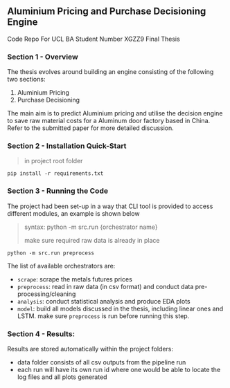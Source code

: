## Aluminium Pricing and Purchase Decisioning Engine

Code Repo For UCL BA Student Number XGZZ9 Final Thesis

### Section 1 - Overview

The thesis evolves around building an engine consisting of the following two sections:

1. Aluminium Pricing
2. Purchase Decisioning

The main aim is to predict Aluminium pricing and utilise the decision engine to save raw material costs for a Aluminum door factory based in China. Refer to the submitted paper for more detailed discussion.

### Section 2 - Installation Quick-Start

> in project root folder

```
pip install -r requirements.txt
```


### Section 3 - Running the Code
The project had been set-up in a way that CLI tool is provided to access different modules, an example is shown below

> syntax: python -m src.run {orchestrator name}
>
> make sure required raw data is already in place

```
python -m src.run preprocess
```

The list of available orchestrators are:
- `scrape`: scrape the metals futures prices
- `preprocess`: read in raw data (in csv format) and conduct data pre-processing/cleaning
- `analysis`: conduct statistical analysis and produce EDA plots
- `model`: build all models discussed in the thesis, including linear ones and LSTM. make sure `preprocess` is run before running this step.

### Section 4 - Results:

Results are stored automatically within the project folders:
- data folder consists of all csv outputs from the pipeline run
- each run will have its own run id where one would be able to locate the log files and all plots generated
